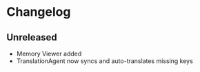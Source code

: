 # Changelog

## Unreleased
- Memory Viewer added
- TranslationAgent now syncs and auto-translates missing keys
